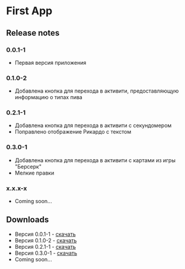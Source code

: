 # First App

## Release notes
### 0.0.1-1
- Первая версия приложения
### 0.1.0-2
- Добавлена кнопка для перехода в активити, предоставляющую информацию о типах пива
### 0.2.1-1
- Добавлена кнопка для перехода в активити с секундомером
- Поправлено отображение Рикардо с текстом
### 0.3.0-1
- Добавлена кнопка для перехода в активити с картами из игры "Берсерк"
- Мелкие правки
### x.x.x-x
- Coming soon...

## Downloads
- Версия 0.0.1-1 - <a href="https://github.com/sk1ly/first_app/raw/master/apks/first_app_debug_0.0.1-1.apk" download>скачать</a>
- Версия 0.1.0-2 - <a href="https://github.com/sk1ly/first_app/raw/master/apks/first_app_debug_0.1.0-2.apk" download>скачать</a>
- Версия 0.2.1-1 - <a href="https://github.com/sk1ly/first_app/raw/master/apks/first_app_debug_0.2.1-1.apk" download>скачать</a>
- Версия 0.3.0-1 - <a href="https://github.com/sk1ly/first_app/raw/master/apks/first_app_debug_0.3.0-1.apk" download>скачать</a>
- Coming soon...
